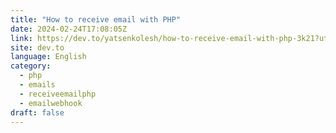 ```yaml
---
title: "How to receive email with PHP"
date: 2024-02-24T17:08:05Z
link: https://dev.to/yatsenkolesh/how-to-receive-email-with-php-3k21?utm_medium=RSS&utm_source=news.12bit.vn
site: dev.to
language: English
category:
  - php
  - emails
  - receiveemailphp
  - emailwebhook
draft: false
---
```

